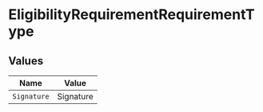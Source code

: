 # EligibilityRequirementRequirementType


## Values

| Name        | Value       |
| ----------- | ----------- |
| `Signature` | Signature   |